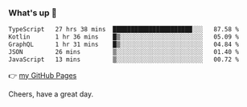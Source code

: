 ### What's up 👋

<!--START_SECTION:waka-->

```txt
TypeScript   27 hrs 38 mins  ██████████████████████░░░   87.58 %
Kotlin       1 hr 36 mins    █▒░░░░░░░░░░░░░░░░░░░░░░░   05.09 %
GraphQL      1 hr 31 mins    █▒░░░░░░░░░░░░░░░░░░░░░░░   04.84 %
JSON         26 mins         ▒░░░░░░░░░░░░░░░░░░░░░░░░   01.40 %
JavaScript   13 mins         ▒░░░░░░░░░░░░░░░░░░░░░░░░   00.72 %
```

<!--END_SECTION:waka-->

👉 [my GitHub Pages](https://ykzhukian.github.io)

Cheers, have a great day.

